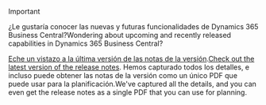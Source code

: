 > [!IMPORTANT]
>
> <span data-ttu-id="6cbba-101">¿Le gustaría conocer las nuevas y futuras funcionalidades de Dynamics 365 Business Central?</span><span class="sxs-lookup"><span data-stu-id="6cbba-101">Wondering about upcoming and recently released capabilities in Dynamics 365 Business Central?</span></span>
>
> <span data-ttu-id="6cbba-102">[Eche un vistazo a la última versión de las notas de la versión](/business-applications-release-notes/october18/dynamics365-business-central/).</span><span class="sxs-lookup"><span data-stu-id="6cbba-102">[Check out the latest version of the release notes](/business-applications-release-notes/october18/dynamics365-business-central/).</span></span> <span data-ttu-id="6cbba-103">Hemos capturado todos los detalles, e incluso puede obtener las notas de la versión como un único PDF que puede usar para la planificación.</span><span class="sxs-lookup"><span data-stu-id="6cbba-103">We've captured all the details, and you can even get the release notes as a single PDF that you can use for planning.</span></span>  
